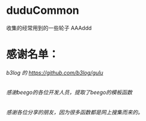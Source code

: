 # duduCommon
收集的经常用到的一些轮子
AAAddd
# 感谢名单：
###### b3log 的 https://github.com/b3log/gulu
###### 感谢beego的各位开发人员，提取了beego的模板函数
###### 感谢各位分享的朋友，因为很多函数都是网上搜集而来的。
